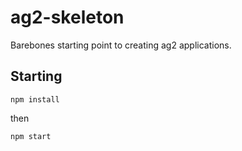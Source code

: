 # ag2-skeleton
Barebones starting point to creating ag2 applications.

## Starting

`npm install`

then

`npm start`
